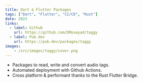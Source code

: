 ```yaml
---
title: Dart & Flutter Packages
tags: ["Dart", "Flutter", "CI/CD", "Rust"]
date: 2023
links:
  - label: Github
    url: https://github.com/DMouayad/taggy
  - label: Pub.dev
    url: https://pub.dev/packages/taggy
images:
    - /src/images/taggy/cover.png
---
```


- Packages to read, write and convert audio tags.
- Automated deployment with Github Actions.
- Cross platform & performant thanks to the Rust Flutter Bridge.